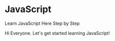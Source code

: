 # JavaScript
Learn JavaScript Here Step by Step


Hi Everyone. Let's get started learning JavaScript!

